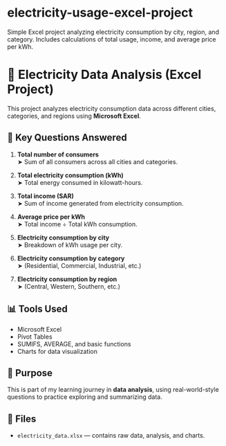 # electricity-usage-excel-project
 Simple Excel project analyzing electricity consumption by city, region, and category. Includes calculations of total usage, income, and average price per kWh.
# 🔌 Electricity Data Analysis (Excel Project)

This project analyzes electricity consumption data across different cities, categories, and regions using **Microsoft Excel**.

## 🔢 Key Questions Answered

1. **Total number of consumers**  
   ➤ Sum of all consumers across all cities and categories.

2. **Total electricity consumption (kWh)**  
   ➤ Total energy consumed in kilowatt-hours.

3. **Total income (SAR)**  
   ➤ Sum of income generated from electricity consumption.

4. **Average price per kWh**  
   ➤ Total income ÷ Total kWh consumption.

5. **Electricity consumption by city**  
   ➤ Breakdown of kWh usage per city.

6. **Electricity consumption by category**  
   ➤ (Residential, Commercial, Industrial, etc.)

7. **Electricity consumption by region**  
   ➤ (Central, Western, Southern, etc.)

## 📊 Tools Used

- Microsoft Excel
- Pivot Tables
- SUMIFS, AVERAGE, and basic functions
- Charts for data visualization

## 🧠 Purpose

This is part of my learning journey in **data analysis**, using real-world-style questions to practice exploring and summarizing data.

## 📁 Files

- `electricity_data.xlsx` — contains raw data, analysis, and charts.
